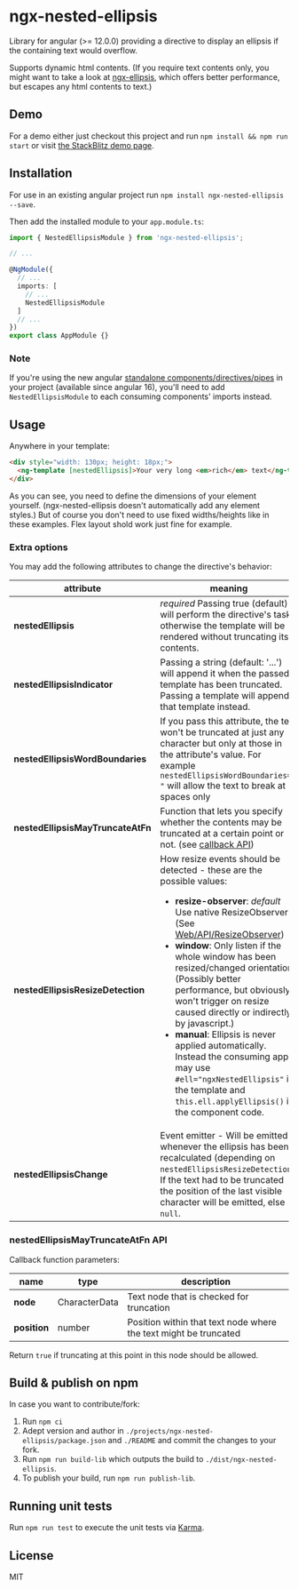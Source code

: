 # ngx-nested-ellipsis

Library for angular (>= 12.0.0) providing a directive to display an ellipsis if the containing text would overflow.

Supports dynamic html contents. (If you require text contents only, you might want to take a look at [ngx-ellipsis](https://github.com/lentschi/ngx-ellipsis), which offers better performance, but escapes any html contents to text.)

## Demo

For a demo either just checkout this project and run `npm install && npm run start` or visit [the StackBlitz demo page](https://stackblitz.com/github/lentschi/ngx-nested-ellipsis?file=src%2Fapp%2Fapp.component.html).

## Installation

For use in an existing angular project run `npm install ngx-nested-ellipsis --save`.

Then add the installed module to your `app.module.ts`:

```typescript
import { NestedEllipsisModule } from 'ngx-nested-ellipsis';

// ...

@NgModule({
  // ...
  imports: [
    // ...
    NestedEllipsisModule
  ]
  // ...
})
export class AppModule {}

```

### Note

If you're using the new angular [standalone components/directives/pipes](https://blog.angular-university.io/angular-standalone-components/) in your project (available since angular 16), you'll need to add `NestedEllipsisModule` to each consuming components' imports instead.

## Usage

Anywhere in your template:

```html
<div style="width: 130px; height: 18px;">
  <ng-template [nestedEllipsis]>Your very long <em>rich</em> text</ng-template>
</div>
```

As you can see, you need to define the dimensions of your element yourself. (ngx-nested-ellipsis doesn't automatically add any element styles.) But of course you don't need to use fixed widths/heights like in these examples. Flex layout shold work just fine for example.

### Extra options

You may add the following attributes to change the directive's behavior:

| attribute | meaning |
| ---- | ---- |
| __nestedEllipsis__ | _required_ Passing true (default) will perform the directive's task otherwise the template will be rendered without truncating its contents.|
| __nestedEllipsisIndicator__ | Passing a string (default: '...') will append it when the passed template has been truncated. Passing a template will append that template instead. |
| __nestedEllipsisWordBoundaries__ | If you pass this attribute, the text won't be truncated at just any character but only at those in the attribute's value. For example `nestedEllipsisWordBoundaries=" "` will allow the text to break at spaces only |
| __nestedEllipsisMayTruncateAtFn__ | Function that lets you specify whether the contents may be truncated at a certain point or not. (see [callback API](#nestedellipsismaytruncateatfn-api)) |
| __nestedEllipsisResizeDetection__ | How resize events should be detected - these are the possible values: <ul><li>__resize-observer__: _default_ Use native ResizeObserver (See [Web/API/ResizeObserver](https://developer.mozilla.org/en-US/docs/Web/API/ResizeObserver))</li><li>__window__: Only listen if the whole window has been resized/changed orientation (Possibly better performance, but obviously won't trigger on resize caused directly or indirectly by javascript.)</li><li>__manual__: Ellipsis is never applied automatically. Instead the consuming app may use `#ell="ngxNestedEllipsis"` in the template and `this.ell.applyEllipsis()` in the component code.</li></ul> |
| __nestedEllipsisChange__ | Event emitter - Will be emitted whenever the ellipsis has been recalculated (depending on `nestedEllipsisResizeDetection`). If the text had to be truncated the position of the last visible character will be emitted, else `null`.|

### nestedEllipsisMayTruncateAtFn API

Callback function parameters:

| name | type | description |
| ---- | ---- | ---- |
| __node__ | CharacterData | Text node that is checked for truncation |
| __position__ | number | Position within that text node where the text might be truncated |

Return `true` if truncating at this point in this node should be allowed.

## Build & publish on npm

In case you want to contribute/fork:

1. Run `npm ci`
1. Adept version and author in `./projects/ngx-nested-ellipsis/package.json` and `./README` and commit the changes to your fork.
1. Run `npm run build-lib` which outputs the build to `./dist/ngx-nested-ellipsis`.
1. To publish your build, run `npm run publish-lib`.


## Running unit tests

Run `npm run test` to execute the unit tests via [Karma](https://karma-runner.github.io).

## License

MIT
